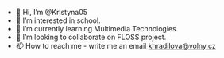 - 👋 Hi, I’m @Kristyna05
- 👀 I’m interested in school.
- 🌱 I’m currently learning Multimedia Technologies.
- 💞️ I’m looking to collaborate on FLOSS project.
- 📫 How to reach me - write me an email khradilova@volny.cz
<!---
Kristyna05/Kristyna05 is a ✨ special ✨ repository because its `README.md` (this file) appears on your GitHub profile.
You can click the Preview link to take a look at your changes.
--->
